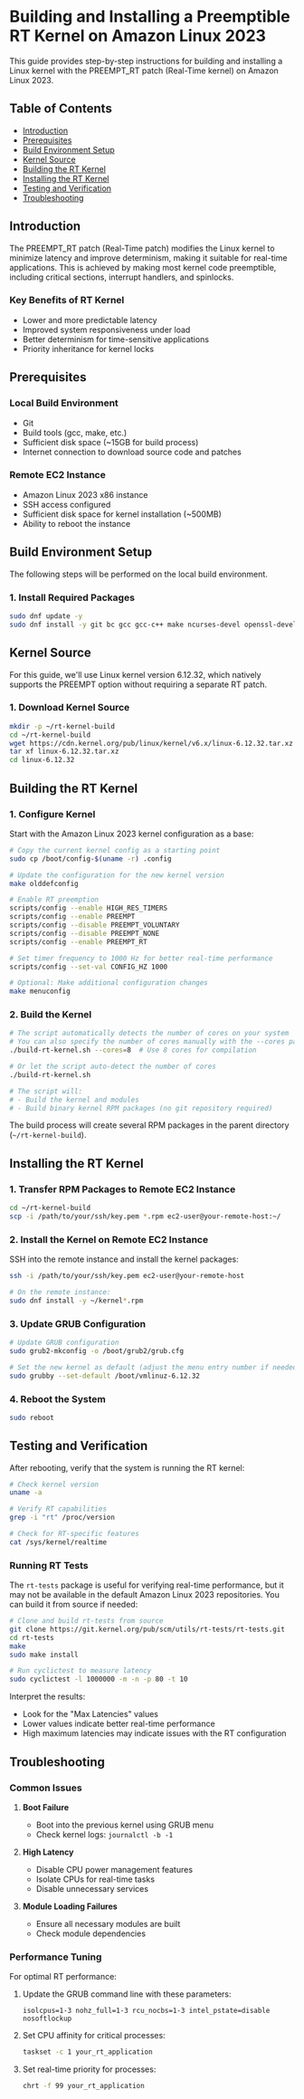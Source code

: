 # Building and Installing a Preemptible RT Kernel on Amazon Linux 2023

This guide provides step-by-step instructions for building and installing a Linux kernel with the PREEMPT_RT patch (Real-Time kernel) on Amazon Linux 2023.

## Table of Contents

- [Introduction](#introduction)
- [Prerequisites](#prerequisites)
- [Build Environment Setup](#build-environment-setup)
- [Kernel Source](#kernel-source)
- [Building the RT Kernel](#building-the-rt-kernel)
- [Installing the RT Kernel](#installing-the-rt-kernel)
- [Testing and Verification](#testing-and-verification)
- [Troubleshooting](#troubleshooting)

## Introduction

The PREEMPT_RT patch (Real-Time patch) modifies the Linux kernel to minimize latency and improve determinism, making it suitable for real-time applications. This is achieved by making most kernel code preemptible, including critical sections, interrupt handlers, and spinlocks.

### Key Benefits of RT Kernel

- Lower and more predictable latency
- Improved system responsiveness under load
- Better determinism for time-sensitive applications
- Priority inheritance for kernel locks

## Prerequisites

### Local Build Environment

- Git
- Build tools (gcc, make, etc.)
- Sufficient disk space (~15GB for build process)
- Internet connection to download source code and patches

### Remote EC2 Instance

- Amazon Linux 2023 x86 instance
- SSH access configured
- Sufficient disk space for kernel installation (~500MB)
- Ability to reboot the instance

## Build Environment Setup

The following steps will be performed on the local build environment.

### 1. Install Required Packages

```bash
sudo dnf update -y
sudo dnf install -y git bc gcc gcc-c++ make ncurses-devel openssl-devel elfutils-libelf-devel bison flex dwarves rpm-build perl
```

## Kernel Source

For this guide, we'll use Linux kernel version 6.12.32, which natively supports the PREEMPT option without requiring a separate RT patch.

### 1. Download Kernel Source

```bash
mkdir -p ~/rt-kernel-build
cd ~/rt-kernel-build
wget https://cdn.kernel.org/pub/linux/kernel/v6.x/linux-6.12.32.tar.xz
tar xf linux-6.12.32.tar.xz
cd linux-6.12.32
```

## Building the RT Kernel

### 1. Configure Kernel

Start with the Amazon Linux 2023 kernel configuration as a base:

```bash
# Copy the current kernel config as a starting point
sudo cp /boot/config-$(uname -r) .config

# Update the configuration for the new kernel version
make olddefconfig

# Enable RT preemption
scripts/config --enable HIGH_RES_TIMERS
scripts/config --enable PREEMPT
scripts/config --disable PREEMPT_VOLUNTARY
scripts/config --disable PREEMPT_NONE
scripts/config --enable PREEMPT_RT

# Set timer frequency to 1000 Hz for better real-time performance
scripts/config --set-val CONFIG_HZ 1000

# Optional: Make additional configuration changes
make menuconfig
```

### 2. Build the Kernel

```bash
# The script automatically detects the number of cores on your system
# You can also specify the number of cores manually with the --cores parameter
./build-rt-kernel.sh --cores=8  # Use 8 cores for compilation

# Or let the script auto-detect the number of cores
./build-rt-kernel.sh

# The script will:
# - Build the kernel and modules
# - Build binary kernel RPM packages (no git repository required)
```


The build process will create several RPM packages in the parent directory (`~/rt-kernel-build`).

## Installing the RT Kernel

### 1. Transfer RPM Packages to Remote EC2 Instance

```bash
cd ~/rt-kernel-build
scp -i /path/to/your/ssh/key.pem *.rpm ec2-user@your-remote-host:~/
```

### 2. Install the Kernel on Remote EC2 Instance

SSH into the remote instance and install the kernel packages:

```bash
ssh -i /path/to/your/ssh/key.pem ec2-user@your-remote-host

# On the remote instance:
sudo dnf install -y ~/kernel*.rpm
```

### 3. Update GRUB Configuration

```bash
# Update GRUB configuration
sudo grub2-mkconfig -o /boot/grub2/grub.cfg

# Set the new kernel as default (adjust the menu entry number if needed)
sudo grubby --set-default /boot/vmlinuz-6.12.32
```

### 4. Reboot the System

```bash
sudo reboot
```

## Testing and Verification

After rebooting, verify that the system is running the RT kernel:

```bash
# Check kernel version
uname -a

# Verify RT capabilities
grep -i "rt" /proc/version

# Check for RT-specific features
cat /sys/kernel/realtime
```

### Running RT Tests

The `rt-tests` package is useful for verifying real-time performance, but it may not be available in the default Amazon Linux 2023 repositories. You can build it from source if needed:

```bash
# Clone and build rt-tests from source
git clone https://git.kernel.org/pub/scm/utils/rt-tests/rt-tests.git
cd rt-tests
make
sudo make install

# Run cyclictest to measure latency
sudo cyclictest -l 1000000 -m -n -p 80 -t 10
```

Interpret the results:
- Look for the "Max Latencies" values
- Lower values indicate better real-time performance
- High maximum latencies may indicate issues with the RT configuration

## Troubleshooting

### Common Issues

1. **Boot Failure**
   - Boot into the previous kernel using GRUB menu
   - Check kernel logs: `journalctl -b -1`

2. **High Latency**
   - Disable CPU power management features
   - Isolate CPUs for real-time tasks
   - Disable unnecessary services

3. **Module Loading Failures**
   - Ensure all necessary modules are built
   - Check module dependencies

### Performance Tuning

For optimal RT performance:

1. Update the GRUB command line with these parameters:
   ```
   isolcpus=1-3 nohz_full=1-3 rcu_nocbs=1-3 intel_pstate=disable nosoftlockup
   ```

2. Set CPU affinity for critical processes:
   ```bash
   taskset -c 1 your_rt_application
   ```

3. Set real-time priority for processes:
   ```bash
   chrt -f 99 your_rt_application
   ```
